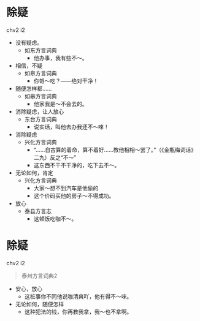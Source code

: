 # 除疑
chv2 i2
+ 没有疑虑。
  * 如东方言词典
    - 他办事，我有些不～。
+ 相信，不疑
  * 如皋方言词典
    - 你哿～吃？——绝对干净！
+ 随便怎样都……
  * 如皋方言词典
    - 他家我是～不会去的。
+ 消除疑虑，让人放心
  * 东台方言词典
    - 说实话，叫他去办我还不～唻！
+ 消除疑虑
  * 兴化方言词典
    - “……自古算的着命，算不着好……教他相相～罢了。”（《金瓶梅词话》二九）反之“不～”
    - 这东西不干不干净的，吃下去不～。
+ 无论如何，肯定
  * 兴化方言词典
    - 大家～想不到汽车是他偷的
    - 这个价码买他的房子～不得成功。
+ 放心
  * 泰县方言志
    - 这顿饭吃咖不～。

# 除疑
chv2 i2
> 泰州方言词典2
- 安心，放心
  - 这桩事你不同他说咖清爽吖，他有得不～唻。
- 无论如何，随便怎样
  - 这种犯法的钱，你再教我拿，我～也不拿啊。
